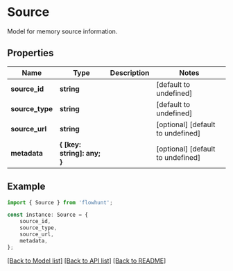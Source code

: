 # Source

Model for memory source information.

## Properties

Name | Type | Description | Notes
------------ | ------------- | ------------- | -------------
**source_id** | **string** |  | [default to undefined]
**source_type** | **string** |  | [default to undefined]
**source_url** | **string** |  | [optional] [default to undefined]
**metadata** | **{ [key: string]: any; }** |  | [optional] [default to undefined]

## Example

```typescript
import { Source } from 'flowhunt';

const instance: Source = {
    source_id,
    source_type,
    source_url,
    metadata,
};
```

[[Back to Model list]](../README.md#documentation-for-models) [[Back to API list]](../README.md#documentation-for-api-endpoints) [[Back to README]](../README.md)
